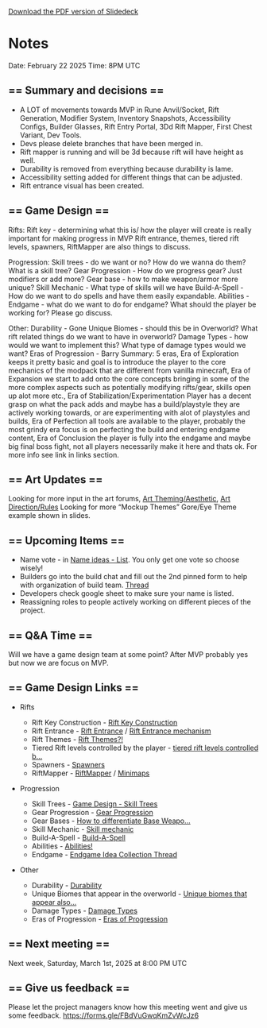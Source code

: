 [Download the PDF version of Slidedeck](/other-files/meeting-notes/2025-02-22-DD-Weekly-Update.pdf)

# Notes

Date: February 22 2025 Time: 8PM UTC

## == Summary and decisions ==
* A LOT of movements towards MVP in Rune Anvil/Socket, Rift Generation, Modifier System, Inventory Snapshots, Accessibility Configs, Builder Glasses, Rift Entry Portal, 3Dd Rift Mapper, First Chest Variant, Dev Tools. 
* Devs please delete branches that have been merged in. 
* Rift mapper is running and will be 3d because rift will have height as well.
* Durability is removed from everything because durability is lame. 
* Accessibility setting added for different things that can be adjusted. 
* Rift entrance visual has been created.

## == Game Design == 
Rifts: 
Rift key - determining what this is/ how the player will create is really important for making progress in MVP
Rift entrance, themes, tiered rift levels, spawners, RiftMapper are also things to discuss. 

Progression: 
Skill trees - do we want or no? How do we wanna do them? What is a skill tree?
Gear Progression - How do we progress gear? Just modifiers or add more? 
Gear base - how to make weapon/armor more unique?
Skill Mechanic - What type of skills will we have
Build-A-Spell - How do we want to do spells and have them easily expandable. 
Abilities - 
Endgame - what do we want to do for endgame? What should the player be working for? Please go discuss.

Other: 
Durability - Gone
Unique Biomes - should this be in Overworld? What rift related things do we want to have in overworld?
Damage Types - how would we want to implement this? What type of damage types would we want?
Eras of Progression - Barry Summary: 5 eras, Era of Exploration keeps it pretty basic and goal is to introduce the player to the core mechanics of the modpack that are different from vanilla minecraft, Era of Expansion we start to add onto the core concepts bringing in some of the more complex aspects such as potentially modifying rifts/gear, skills open up alot more etc., Era of Stabilization/Experimentation Player has a decent grasp on what the pack adds and maybe has a build/playstyle they are actively working towards, or are experimenting with alot of playstyles and builds, Era of Perfection all tools are available to the player, probably the most grindy era focus is on perfecting the build and entering endgame content, Era of Conclusion the player is fully into the endgame and maybe big final boss fight, not all players necessarily make it here and thats ok. For more info see link in links section. 

## == Art Updates ==
Looking for more input in the art forums, ⁠[Art Theming/Aesthetic](https://discord.com/channels/1328761294085554176/1341461913795821639), ⁠[Art Direction/Rules](https://discord.com/channels/1328761294085554176/1338616175902593084)
Looking for more “Mockup Themes” Gore/Eye Theme example shown in slides. 

## == Upcoming Items ==
* Name vote - in ⁠⁠[Name ideas - List](https://discord.com/channels/1328761294085554176/1337900393882980372/1342886578078486589). You only get one vote so choose wisely!
* Builders go into the build chat and fill out the 2nd pinned form to help with organization of build team. ⁠[Thread](https://discord.com/channels/1328761294085554176/1335631637769097236/1341132646612336773)
* Developers check google sheet to make sure your name is listed. 
* Reassigning roles to people actively working on different pieces of the project. 

## == Q&A Time ==
Will we have a game design team at some point? After MVP probably yes but now we are focus on MVP.

## == Game Design Links ==
* Rifts
  * Rift Key Construction - [⁠⁠Rift Key Construction](https://discord.com/channels/1328761294085554176/1341343699350847539)
  * Rift Entrance - ⁠[Rift Entrance](https://discord.com/channels/1328761294085554176/1341346734747553834) / [⁠Rift Entrance mechanism](https://discord.com/channels/1328761294085554176/1340490156871782431)
  * Rift Themes - [Rift Themes?!](https://discord.com/channels/1328761294085554176/1342593386296905880)
  * Tiered Rift levels controlled by the player - ⁠⁠[tiered rift levels controlled b…](https://discord.com/channels/1328761294085554176/1342191106581860393)
  * Spawners - [Spawners](https://discord.com/channels/1328761294085554176/1342591940566319231)
  * RiftMapper - ⁠[RiftMapper](https://discord.com/channels/1328761294085554176/1337367822392623155) / ⁠[Minimaps](https://discord.com/channels/1328761294085554176/1336599100568633364)

* Progression
  * Skill Trees - [Game Design - Skill Trees](https://discord.com/channels/1328761294085554176/1341051522389381120)
  * Gear Progression - [⁠⁠Gear Progression](https://discord.com/channels/1328761294085554176/1339961284917067828)
  * Gear Bases - [How to differentiate Base Weapo…](https://discord.com/channels/1328761294085554176/1337565567032361032)
  * Skill Mechanic - [Skill mechanic](https://discord.com/channels/1328761294085554176/1336830795389603921)
  * Build-A-Spell - [Build-A-Spell](https://discord.com/channels/1328761294085554176/1340367476818706603)
  * Abilities - [Abilities!](https://discord.com/channels/1328761294085554176/1335928999473578084)
  * Endgame - ⁠⁠[Endgame Idea Collection Thread](https://discord.com/channels/1328761294085554176/1339945617488871425)

* Other
  * Durability - ⁠[Durability](https://discord.com/channels/1328761294085554176/1342152467961479262)
  * Unique Biomes that appear in the overworld - ⁠⁠[Unique biomes that appear also…](https://discord.com/channels/1328761294085554176/1341797497902727259)
  * Damage Types - ⁠[Damage Types](https://discord.com/channels/1328761294085554176/1339354984302772225)
  * Eras of Progression - [Eras of Progression](https://discord.com/channels/1328761294085554176/1340262281157804093)

## == Next meeting ==

Next week, Saturday, March 1st, 2025 at 8:00 PM UTC

## == Give us feedback ==
Please let the project managers know how this meeting went and give us some feedback.
https://forms.gle/FBdVuGwqKmZvWcJz6

